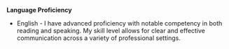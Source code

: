 **Language Proficiency**

- English - I have advanced proficiency with notable competency in both reading and speaking. My skill level allows for clear and effective communication across a variety of professional settings.
